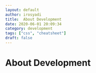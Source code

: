 ```yaml
---
layout: default
author: irosyadi
title:  About Development
date: 2020-06-01 20:09:34
category: development
tags: ["css", "cheatsheet"]
draft: false
---
```


# About Development